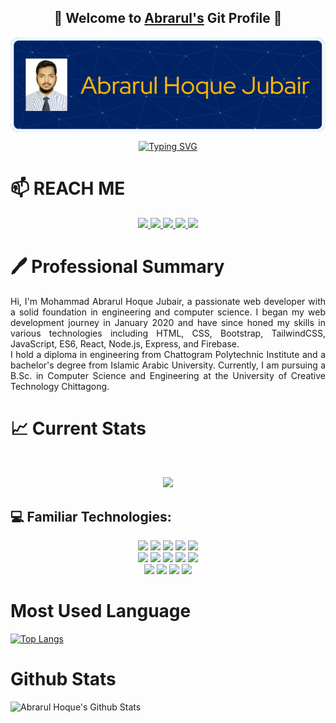 <h2 align="center">👋 Welcome to <a href="https://abrarul.netlify.app" target="_blank">Abrarul's</a> Git Profile 👋 </h2>
<p align="center">
        <img align="center" src="./github-header-image-abrar.png" alt="">
</p>
<p align="center">
        <a href="https://www.linkedin.com/in/abrarul-hoque"><img src="https://readme-typing-svg.demolab.com?font=tahoma&weight=700&size=28&duration=4000&pause=100&color=FF9F00&background=0040BB00&center=true&vCenter=true&random=false&width=435&lines=MERN+Developer;Frontend+Developer;React+Developer;Jr.+Web+Developer" alt="Typing SVG" /></a>
</p>
 
# 📫 REACH ME
<p align="center">
        <a href="https://www.linkedin.com/in/abrarul-hoque"> <img src="https://img.shields.io/badge/LinkedIn-0077B5?style=for-the-badge&logo=linkedin&logoColor=white"/> </a>
        <a href="https://www.facebook.com/https://www.facebook.com/jubairctg99"> <img src="https://img.shields.io/badge/Facebook-1877F2?style=for-the-badge&logo=facebook&logoColor=white"/> </a>
        <a href="https://twitter.com/abrar_1125"> <img src="https://img.shields.io/badge/Twitter-1DA1F2?style=for-the-badge&logo=twitter&logoColor=white"/> </a>
        <a href="mailto:jubairctg99@gmail.com"> <img src="https://img.shields.io/badge/Gmail-D14836?style=for-the-badge&logo=gmail&logoColor=white"/> </a>
        <a href="https://api.whatsapp.com/send?phone=8801846112525"> <img src="https://img.shields.io/badge/Whatsapp-4fce5d?style=for-the-badge&logo=Whatsapp&logoColor=white"/> </a>
</p>

# 🖊️ Professional Summary
<p align="justify">
Hi, I'm Mohammad Abrarul Hoque Jubair, a passionate web developer with a solid foundation in engineering and computer science. I began my web development journey in January 2020 and have since honed my skills in various technologies including HTML, CSS, Bootstrap, TailwindCSS, JavaScript, ES6, React, Node.js, Express, and Firebase.
<br>
I hold a diploma in engineering from Chattogram Polytechnic Institute and a bachelor's degree from Islamic Arabic University. Currently, I am pursuing a B.Sc. in Computer Science and Engineering at the University of Creative Technology Chittagong.
 </p>
 
# :chart_with_upwards_trend: Current Stats
<br />
<p align="center">
  <img width="60%" src="https://github-readme-streak-stats.herokuapp.com/?user=abrarul-hoque&theme=react&hide_border=true&background=002366&stroke=FFFFFF&fire=FF1CF7&sideLabels=00F0FF&currStreakNum=FF1CF7&ring=FF1CF7&currStreakLabel=FF1CF7&sideNums=FFFFFF" />
</p>

## :computer: Familiar Technologies:

<div align="center">
  <img src="https://img.shields.io/badge/Html5-e34c26?style=for-the-badge&logo=Html5&logoColor=white"/>
  <img src="https://img.shields.io/badge/Css3-264de4?style=for-the-badge&logo=Css3&logoColor=white"/>
  <img src="https://img.shields.io/badge/Tailwindcss-0ea5e9?style=for-the-badge&logo=TailwindCss&logoColor=white"/>
  <img src="https://img.shields.io/badge/bootstrap%20-%23563D7C.svg?&style=for-the-badge&logo=bootstrap&logoColor=white"/>
  <img src="https://img.shields.io/badge/Javascript-f0db4f?style=for-the-badge&logo=Javascript&logoColor=black"/>
        <br>
  <img src="https://img.shields.io/badge/react%20-%2320232a.svg?&style=for-the-badge&logo=react&logoColor=%2361DAFB"/>
  <img src="https://img.shields.io/badge/express.js%20-%23404d59.svg?&style=for-the-badge"/>
  <img src="https://img.shields.io/badge/node.js%20-%2343853D.svg?&style=for-the-badge&logo=node.js&logoColor=white"/>
  <img src="https://img.shields.io/badge/mongodb-E8E7D5?style=for-the-badge&logo=mongodb&logoColor=#4DB33D"/>
  <img src="https://img.shields.io/badge/material%20ui%20-%230081CB.svg?&style=for-the-badge&logo=material-ui&logoColor=white"/>
          <br>
  <img src="https://img.shields.io/badge/Wordpress-21759b?style=for-the-badge&logo=Wordpress&logoColor=white"/>
  <img src="https://img.shields.io/badge/Heroku-6567a5?style=for-the-badge&logo=Heroku&logoColor=white"/>
  <img src="https://img.shields.io/badge/Netlify-15847b?style=for-the-badge&logo=Netlify&logoColor=white"/>
  <img src="https://img.shields.io/badge/Cpanel-FF6C2C?style=for-the-badge&logo=CPanel&logoColor=white"/> 
</div>


# Most Used Language

[![Top Langs](https://github-readme-stats.vercel.app/api/top-langs/?username=abrarul-hoque&card_width=480)](https://github.com/abrarul-hoque/github-readme-stats)

# Github Stats

<img width="480px" alt="Abrarul Hoque's Github Stats"  src="https://github-readme-stats.vercel.app/api?username=abrarul-hoque&show_icons=true"/>
